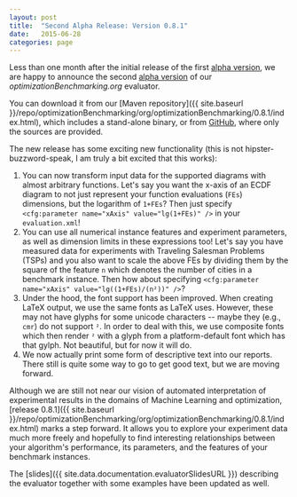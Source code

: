 ```yaml
---
layout: post
title:  "Second Alpha Release: Version 0.8.1"
date:   2015-06-28
categories: page
---
```


Less than one month after the initial release of the first [alpha version](https://github.com/optimizationBenchmarking/optimizationBenchmarking/releases/tag/v0.8.0),
we are happy to announce the second [alpha version](https://github.com/optimizationBenchmarking/optimizationBenchmarking/releases/tag/v0.8.1)
of our *optimizationBenchmarking.org* evaluator.

You can download it from our [Maven repository]({{ site.baseurl }}/repo/optimizationBenchmarking/org/optimizationBenchmarking/0.8.1/index.html), which includes a stand-alone binary, or from [GitHub](https://github.com/optimizationBenchmarking/optimizationBenchmarking/releases/tag/v0.8.1), where only the sources are provided.

The new release has some exciting new functionality (this is not hipster-buzzword-speak, I am truly a bit excited that this works):

1. You can now transform input data for the supported diagrams with almost arbitrary
   functions. Let's say you want the x-axis of an ECDF diagram to not just represent
   your function evaluations (`FEs`) dimensions, but the logarithm of `1+FEs`? Then
   just specify `<cfg:parameter name="xAxis" value="lg(1+FEs)" />` in your
   `evaluation.xml`!
2. You can use all numerical instance features and experiment parameters, as well
   as dimension limits in these expressions too! Let's say you have measured data
   for experiments with Traveling Salesman Problems (TSPs) and you also want to
   scale the above FEs by dividing them by the square of the feature `n` which
   denotes the number of cities in a benchmark instance. Then how about specifying
   `<cfg:parameter name="xAxis" value="lg((1+FEs)/(n²))" />`?
3. Under the hood, the font support has been improved. When creating LaTeX output,
   we use the same fonts as LaTeX uses. However, these may not have glyphs for some
   unicode characters -- maybe they (e.g., `cmr`) do not support `²`. In order
   to deal with this, we use composite fonts which then render `²` with a glyph from
   a platform-default font which has that gylph. Not beautiful, but for now it will
   do.
4. We now actually print some form of descriptive text into our reports. There still
   is quite some way to go to get good text, but we are moving forward.

Although we are still not near our vision of automated interpretation of experimental
results in the domains of Machine Learning and optimization,
[release 0.8.1]({{ site.baseurl }}/repo/optimizationBenchmarking/org/optimizationBenchmarking/0.8.1/index.html)
marks a step forward. It allows you to explore your experiment data much more freely
and hopefully to find interesting relationships between your algorithm's performance,
its parameters, and the features of your benchmark instances.

The [slides]({{ site.data.documentation.evaluatorSlidesURL }}) describing the evaluator
together with some examples have been updated as well.